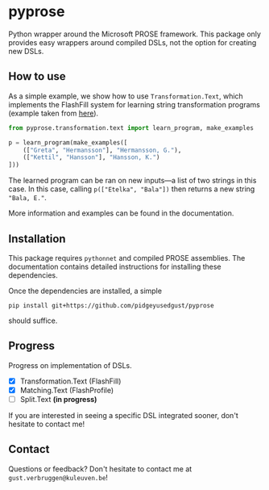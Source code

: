 # pyprose

Python wrapper around the Microsoft PROSE framework. This package only provides easy wrappers around compiled DSLs, not the option for creating new DSLs.

## How to use

As a simple example, we show how to use `Transformation.Text`, which implements the FlashFill system for learning string  transformation programs (example taken from  [here](https://microsoft.github.io/prose/documentation/transformation-text/intro/)).

```python
from pyprose.transformation.text import learn_program, make_examples

p = learn_program(make_examples([
    (["Greta", "Hermansson"], "Hermansson, G."),
    (["Kettil", "Hansson"], "Hansson, K.")
]))
```

The learned program can be ran on new inputs—a list of two strings in this case. In this case, calling `p(["Etelka", "Bala"])` then returns a new string `"Bala, E."`.

More information and examples can be found in the documentation.

## Installation

This package requires ``pythonnet`` and compiled PROSE assemblies. The documentation contains detailed instructions for installing these dependencies.

Once the dependencies are installed, a simple

```pip install git+https://github.com/pidgeyusedgust/pyprose```

should suffice.

## Progress

Progress on implementation of DSLs.

- [x] Transformation.Text (FlashFill)
- [x] Matching.Text (FlashProfile)
- [ ] Split.Text **(in progress)**

If you are interested in seeing a specific DSL integrated sooner, don't hesitate to contact me!

## Contact

Questions or feedback? Don't hesitate to contact me at `gust.verbruggen@kuleuven.be`!
